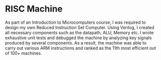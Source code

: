 # RISC Machine

As part of an Introduction to Microcomputers course, I was required to design my own Reduced Instruction Set Computer. Using Verilog, I created all necessary components such as the datapath, ALU, Memory etc. I wrote exhaustive unit tests and debugged the machine by analyzing key signals produced by several components. As a result, the machine was able to carry out various ARM instructions and ranked as the 11th most efficient out of 100+ machines.
